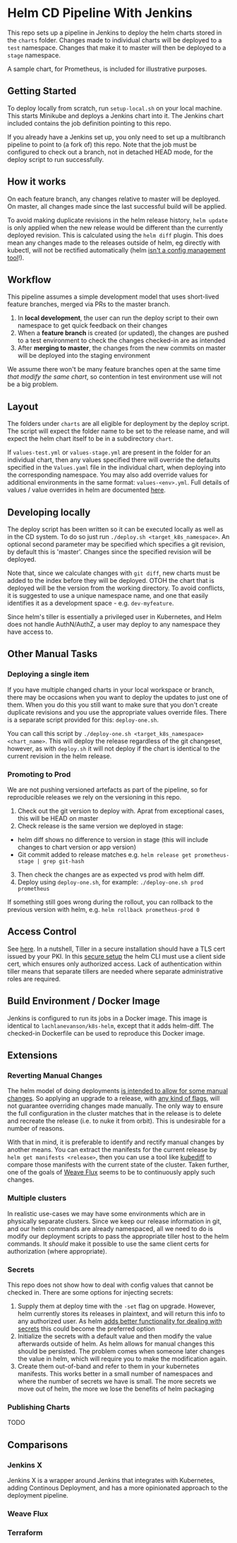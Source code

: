 
# Helm CD Pipeline With Jenkins

This repo sets up a pipeline in Jenkins to deploy the helm charts stored in the `charts` folder. Changes made to individual charts will be deployed to a `test` namespace. Changes that make it to master will then be deployed to a `stage` namespace.  

A sample chart, for Prometheus, is included for illustrative purposes.

## Getting Started

To deploy locally from scratch, run `setup-local.sh` on your local machine. This starts Minikube and deploys a Jenkins chart into it. The Jenkins chart included contains the job definition pointing to this repo. 

If you already have a Jenkins set up, you only need to set up a multibranch pipeline to point to (a fork of) this repo. Note that the job must be configured to check out a branch, not in detached HEAD mode, for the deploy script to run successfully. 

## How it works

On each feature branch, any changes relative to master will be deployed. On master, all changes made since the last successful build will be applied. 

To avoid making duplicate revisions in the helm release history, `helm update` is only applied when the new release would be different than the currently deployed revision. This is calculated using the `helm diff` plugin. This does mean any changes made to the releases outside of helm, eg directly with kubectl, will not be rectified automatically (helm [isn't a config management tool](https://github.com/kubernetes-helm/community/blob/master/helm-v3/009-package_manager.md)!). 

## Workflow

This pipeline assumes a simple development model that uses short-lived feature branches, merged via PRs to the master branch.

1. In **local development**, the user can run the deploy script to their own namespace to get quick feedback on their changes
2. When a **feature branch** is created (or updated), the changes are pushed to a test environment to check the changes checked-in are as intended
3. After **merging to master**, the changes from the new commits on master will be deployed into the staging environment 

We assume there won't be many feature branches open at the same time *that modify the same chart*, so contention in test environment use will not be a big problem. 

## Layout

The folders under `charts` are all eligible for deployment by the deploy script. The script will expect the folder name to be set to the release name, and will expect the helm chart itself to be in a subdirectory `chart`.

If `values-test.yml` or `values-stage.yml` are present in the folder for an individual chart, then any values specified there will override the defaults specified in the `Values.yaml` file in the individual chart, when deploying into the corresponding namespace. You may also add override values for additional environments in the same format: `values-<env>.yml`. Full details of values / value overrides in helm are documented [here](https://github.com/kubernetes/helm/blob/master/docs/chart_template_guide/values_files.md).

## Developing locally

The deploy script has been written so it can be executed locally as well as in the CD system. To do so just run `./deploy.sh <target_k8s_namespace>`. An optional second parameter may be specified which specifies a git revision, by default this is 'master'. Changes since the specified revision will be deployed. 

Note that, since we calculate changes with `git diff`, new charts must be added to the index before they will be deployed. OTOH the chart that is deployed will be the version from the working directory. To avoid conflicts, it is suggested to use a unique namespace name, and one that easily identifies it as a development space - e.g. `dev-myfeature`.

Since helm's tiller is essentially a privileged user in Kubernetes, and Helm does not handle AuthN/AuthZ, a user may deploy to any namespace they have access to. 

## Other Manual Tasks

### Deploying a single item

If you have multiple changed charts in your local workspace or branch, there may be occasions when you want to deploy the updates to just one of them. When you do this you still want to make sure that you don't create duplicate revisions and you use the appropriate values override files. There is a separate script provided for this: `deploy-one.sh`.

You can call this script by `./deploy-one.sh <target_k8s_namespace> <chart_name>`. This will deploy the release regardless of the git changeset, however, as with `deploy.sh` it will not deploy if the chart is identical to the current revision in the helm release.

### Promoting to Prod

We are not pushing versioned artefacts as part of the pipeline, so for reproducible releases we rely on the versioning in this repo. 

1. Check out the git version to deploy with. Aprat from exceptional cases, this will be HEAD on master
2. Check release is the same version we deployed in stage:
 - helm diff shows no difference to version in stage (this will include changes to chart version or app version)
 - Git commit added to release matches e.g. `helm release get prometheus-stage | grep git-hash` 
3. Then check the changes are as expected vs prod with helm diff. 
4. Deploy using `deploy-one.sh`, for example: `./deploy-one.sh prod prometheus`

If something still goes wrong during the rollout, you can rollback to the previous version with helm, e.g. `helm rollback prometheus-prod 0`

## Access Control

See [here](https://github.com/kubernetes/helm/blob/master/docs/securing_installation.md#best-practices-for-securing-helm-and-tiller). In a nutshell, Tiller in a secure installation should have a TLS cert issued by your PKI. In this [secure setup](https://github.com/kubernetes/helm/blob/master/docs/tiller_ssl.md) the helm CLI must use a client side cert, which ensures only authorized access. Lack of authentication within tiller means that separate tillers are needed where separate administrative roles are required.

## Build Environment / Docker Image

Jenkins is configured to run its jobs in a Docker image. This image is identical to `lachlanevanson/k8s-helm`, except that it adds helm-diff. The checked-in Dockerfile can be used to reproduce this Docker image.

## Extensions

### Reverting Manual Changes

The helm model of doing deployments [is intended to allow for some manual changes](https://github.com/kubernetes/helm/issues/2070). So applying an upgrade to a release, with [any kind of flags](https://github.com/kubernetes/helm/issues/3798), will not guarantee overriding changes made manually. The only way to ensure the full configuration in the cluster matches that in the release is to delete and recreate the release (i.e. to nuke it from orbit). This is undesirable for a number of reasons.

With that in mind, it is preferable to identify and rectify manual changes by another means. You can extract the manifests for the current release by `helm get manifests <release>`, then you can use a tool like [kubediff](https://github.com/weaveworks/kubediff) to compare those manifests with the current state of the cluster. Taken further, one of the goals of [Weave Flux](https://github.com/weaveworks/flux) seems to be to continuously apply such changes. 

### Multiple clusters

In realistic use-cases we may have some environments which are in physically separate  clusters. Since we keep our release information in git, and our helm commands are already namespaced, all we need to do is modify our deployment scripts to pass the appropriate tiller host to the helm commands. It *should* make it possible to use the same client certs for authorization (where appropriate). 

### Secrets

This repo does not show how to deal with config values that cannot be checked in. There are some options for injecting secrets:

1. Supply them at deploy time with the `-set` flag on upgrade. However, helm currently stores its releases in plaintext, and will return this info to any authorized user. As helm [adds better functionality for dealing with secrets](https://github.com/kubernetes/helm/issues/2196) this could become the preferred option
2. Initialize the secrets with a default value and then modify the value afterwards outside of helm. As helm allows for manual changes this should be persisted. The problem comes when someone later changes the value in helm, which will require you to make the modification again. 
3. Create them out-of-band and refer to them in your kubernetes manifests. This works better in a small number of namespaces and where the number of secrets we have is small. The more secrets we move out of helm, the more we lose the benefits of helm packaging 

### Publishing Charts

TODO

## Comparisons

### Jenkins X

Jenkins X is a wrapper around Jenkins that integrates with Kubernetes, adding Continous Deployment, and has a more opinionated approach to the deployment pipeline.

### Weave Flux

### Terraform
